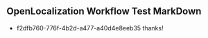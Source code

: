 ## OpenLocalization Workflow Test MarkDown

* f2dfb760-776f-4b2d-a477-a40d4e8eeb35 
thanks!



<!--HONumber=Feb16_HO3-->

